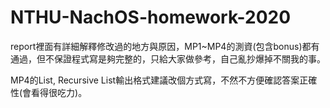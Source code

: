 # NTHU-NachOS-homework-2020
report裡面有詳細解釋修改過的地方與原因，MP1~MP4的測資(包含bonus)都有通過，但不保證程式寫是夠完整的，只給大家做參考，自己亂抄爆掉不關我的事。

MP4的List, Recursive List輸出格式建議改個方式寫，不然不方便確認答案正確性(會看得很吃力)。
